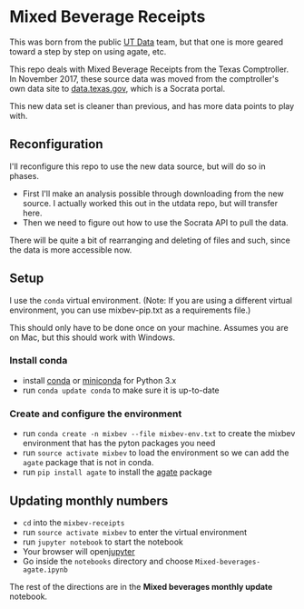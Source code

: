 Mixed Beverage Receipts
=============================

This was born from the public [UT Data](https://github.com/utdata/mixbev-receipts/) team, but that one is more geared toward a step by step on using agate, etc.

This repo deals with Mixed Beverage Receipts from the Texas Comptroller. In November 2017, these source data was moved from the comptroller's own data site to [data.texas.gov](https://data.texas.gov/Government-and-Taxes/Mixed-Beverage-Gross-Receipts/naix-2893), which is a Socrata portal.

This new data set is cleaner than previous, and has more data points to play with.

## Reconfiguration

I'll reconfigure this repo to use the new data source, but will do so in phases.
- First I'll make an analysis possible through downloading from the new source. I actually worked this out in the utdata repo, but will transfer here.
- Then we need to figure out how to use the Socrata API to pull the data.

There will be quite a bit of rearranging and deleting of files and such, since the data is more accessible now.

## Setup

I use the `conda` virtual environment. (Note: If you are using a different virtual environment, you can use mixbev-pip.txt  as a requirements file.)

This should only have to be done once on your machine. Assumes you are on Mac, but this should work with Windows.

### Install conda
- install [conda](https://conda.io/docs/download.html) or [miniconda](https://conda.io/miniconda.html) for Python 3.x
- run `conda update conda` to make sure it is up-to-date

### Create and configure the environment
- run `conda create -n mixbev --file mixbev-env.txt` to create the mixbev environment that has the pyton packages you need
- run `source activate mixbev` to load the environment so we can add the `agate` package that is not in conda.
- run `pip install agate` to install the [agate](http://agate.readthedocs.io/) package

## Updating monthly numbers

- `cd` into the `mixbev-receipts`
- run `source activate mixbev` to enter the virtual environment
- run `jupyter notebook` to start the notebook
- Your browser will open[jupyter](http://localhost:8888/tree)
- Go inside the `notebooks` directory and choose `Mixed-beverages-agate.ipynb` 

The rest of the directions are in the **Mixed beverages monthly update** notebook.
